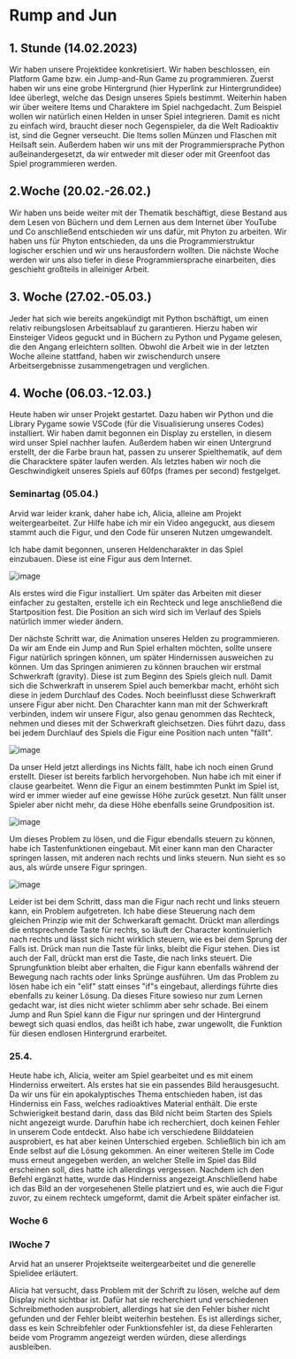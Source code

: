# Rump and Jun

<h2>1. Stunde (14.02.2023)</h2>

  
  Wir haben unsere Projektidee konkretisiert. Wir haben beschlossen, ein Platform Game bzw. ein Jump-and-Run Game zu programmieren. Zuerst haben wir uns eine grobe Hintergrund (hier Hyperlink zur Hintergrundidee) Idee überlegt, welche das Design unseres Spiels bestimmt. Weiterhin haben wir über weitere Items und Charaktere im Spiel nachgedacht. Zum Beispiel wollen wir natürlich einen Helden in unser Spiel integrieren. Damit es nicht zu einfach wird, braucht dieser noch Gegenspieler, da die Welt Radioaktiv ist, sind die Gegner verseucht. Die Items sollen Münzen und Flaschen mit Heilsaft sein.
  Außerdem haben wir uns mit der Programmiersprache Python außeinandergesetzt, da wir entweder mit dieser oder mit Greenfoot das Spiel programmieren werden.
  
 <h2>2.Woche (20.02.-26.02.)</h2>
  
  Wir haben uns beide weiter mit der Thematik beschäftigt, diese Bestand aus dem Lesen von Büchern und dem Lernen aus dem Internet über YouTube und Co anschließend entschieden wir uns dafür, mit Phyton zu arbeiten. Wir haben uns für Phyton entschieden, da uns die Programmierstruktur logischer erschien und wir uns herausfordern wollten. Die nächste Woche werden wir uns also tiefer in diese Programmiersprache einarbeiten, dies geschieht großteils in alleiniger Arbeit.
  
  <h2>3. Woche (27.02.-05.03.)</h2>
  Jeder hat sich wie bereits angekündigt mit Python bschäftigt, um einen relativ reibungslosen Arbeitsablauf zu garantieren. Hierzu haben wir Einsteiger Videos geguckt und in Büchern zu Python und Pygame gelesen, die den Angang erleichtern sollten. Obwohl die Arbeit wie in der letzten Woche alleine stattfand, haben wir zwischendurch unsere Arbeitsergebnisse zusammengetragen und verglichen.
  
<h2>4. Woche (06.03.-12.03.)</h2>

Heute haben wir unser Projekt gestartet. Dazu haben wir Python und die Library Pygame sowie VSCode (für die Visualisierung unseres Codes) installiert. 
Wir haben damit begonnen ein Display zu erstellen, in diesem wird unser Spiel nachher laufen. Außerdem haben wir einen Untergrund erstellt, der die Farbe braun hat, passen zu unserer Spielthematik, auf dem die Characktere später laufen werden. Als letztes haben wir noch die Geschwindigkeit unseres Spiels auf 60fps (frames per second) festgelget.

<h3>Seminartag (05.04.)</h3>

Arvid war leider krank, daher habe ich, Alicia, alleine am Projekt weitergearbeitet. Zur Hilfe habe ich mir ein Video angeguckt, aus diesem stammt auch die Figur, und den Code für unseren Nutzen umgewandelt.

Ich habe damit begonnen, unseren Heldencharakter in das Spiel einzubauen. Diese ist eine Figur aus dem Internet. 

![image](https://user-images.githubusercontent.com/111736084/233835663-19765f3c-5403-44cc-8d7f-1e1ffc6ab41c.png)

Als erstes wird die Figur installiert. Um später das Arbeiten mit dieser einfacher zu gestalten, erstelle ich ein Rechteck und lege anschließend die Startposition fest. Die Position an sich wird sich im Verlauf des Spiels natürlich immer wieder ändern. 

Der nächste Schritt war, die Animation unseres Helden zu programmieren. Da wir am Ende ein Jump and Run Spiel erhalten möchten, sollte unsere Figur natürlich springen können, um später Hindernissen ausweichen zu können. 
Um das Springen animieren zu können brauchen wir erstmal Schwerkraft (gravity). Diese ist zum Beginn des Spiels gleich null. Damit sich die Schwerkraft in unserem Spiel auch bemerkbar macht, erhöht sich diese in jedem Durchlauf des Codes. Noch beeinflusst diese Schwerkraft unsere Figur aber nicht. Den Charachter kann man mit der Schwerkraft verbinden, indem wir unsere Figur, also genau genommen das Rechteck, nehmen und dieses mit der Schwerkraft gleichsetzen. Dies führt dazu, dass bei jedem Durchlauf des Spiels die Figur eine Position nach unten "fällt".

![image](https://user-images.githubusercontent.com/111736084/233837279-4c6138f2-6460-42a8-a74f-7399775bc958.png)


Da unser Held jetzt allerdings ins Nichts fällt, habe ich noch einen Grund erstellt. Dieser ist bereits farblich hervorgehoben. Nun habe ich mit einer if clause gearbeitet. Wenn die Figur an einem bestimmten Punkt im Spiel ist, wird er immer wieder auf eine gewisse Höhe zurück gesetzt. Nun fällt unser Spieler aber nicht mehr, da diese Höhe ebenfalls seine Grundposition ist. 

![image](https://user-images.githubusercontent.com/111736084/233837325-d3eda724-6aaa-4b5b-881f-5fdc5f7b5c10.png)


Um dieses Problem zu lösen, und die Figur ebendalls steuern zu können, habe ich Tastenfunktionen eingebaut. Mit einer kann man den Character springen lassen, mit anderen nach rechts und links steuern. Nun sieht es so aus, als würde unsere Figur springen.

![image](https://user-images.githubusercontent.com/111736084/233837348-5a2858b9-096c-4d67-a333-12354f2d686b.png)

Leider ist bei dem Schritt, dass man die Figur nach recht und links steuern kann, ein Problem aufgetreten. Ich habe diese Steuerung nach dem gleichen Prinzip wie mit der Schwerkaraft gemacht. Drückt man allerdings die entsprechende Taste für rechts, so läuft der Character kontinuierlich nach rechts und lässt sich nicht wirklich steuern, wie es bei dem Sprung der Falls ist. Drück man nun die Taste für links, bleibt die Figur stehen. Dies ist auch der Fall, drückt man erst die Taste, die nach links steuert. Die Sprungfunktion bleibt aber erhalten, die Figur kann ebenfalls während der Bewegung nach rachts oder links Sprünge ausführen.  Um das Problem zu lösen habe ich ein "elif" statt einses "if"s eingebaut, allerdings führte dies ebenfalls zu keiner Lösung. Da dieses Fiture sowieso nur zum Lernen gedacht war, ist dies nicht wieter schlimm aber sehr schade. Bei einem Jump and Run Spiel kann die Figur nur springen und der Hintergrund bewegt sich quasi endlos, das heißt ich habe, zwar ungewollt, die Funktion für diesen endlosen Hintergrund erarbeitet.

<h3>25.4.</h3>

Heute habe ich, Alicia, weiter am Spiel gearbeitet und es mit einem Hinderniss erweitert. Als erstes hat sie ein passendes Bild herausgesucht. Da wir uns für ein apokalyptisches Thema entschieden haben, ist das Hinderniss ein Fass, welches radioaktives Material enthält. Die erste Schwierigkeit bestand darin, dass das Bild nicht beim Starten des Spiels nicht angezeigt wurde. Darufhin habe ich recherchiert, doch keinen Fehler in unserem Code entdeckt. Also habe ich verschiedene Bilddateien ausprobiert, es hat aber keinen Unterschied ergeben. Schließlich bin ich am Ende selbst auf die Lösung gekommen. An einer weiteren Stelle im Code muss erneut angegeben werden, an welcher Stelle im Spiel das Bild erscheinen soll, dies hatte ich allerdings vergessen. Nachdem ich den Befehl ergänzt hatte, wurde das Hinderniss angezeigt.Anschließend habe ich das Bild an der vorgesehenen Stelle platziert und es, wie auch die Figur zuvor, zu einem rechteck umgeformt, damit die Arbeit später einfacher ist.

<h3>Woche 6</h3>

<h3>lWoche 7</h3>

Arvid hat an unserer Projektseite weitergearbeitet und die generelle Spielidee erläutert.

Alicia hat versucht, dass Problem mit der Schrift zu lösen, welche auf dem Display nicht sichtbar ist. Dafür hat sie recherchiert und verschiedenen Schreibmethoden ausprobiert, allerdings hat sie den Fehler bisher nicht gefunden und der Fehler bleibt weiterhin bestehen. Es ist allerdings sicher, dass es kein Schreibfehler oder Funktionsfehler ist, da diese Fehlerarten beide vom Programm angezeigt werden würden, diese allerdings ausbleiben.


